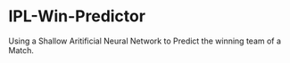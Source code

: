 # IPL-Win-Predictor

Using a Shallow Aritificial Neural Network to Predict the winning team of a Match.
